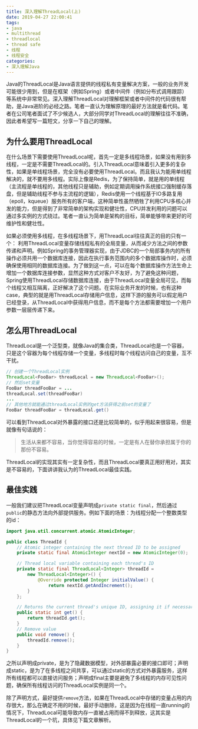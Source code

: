 ```yaml
---
title: 深入理解ThreadLocal(上)
date: 2019-04-27 22:00:41
tags:
- java
- multithread
- threadlocal
- thread safe
- 线程
- 线程安全
categories:
- 深入理解Java
---
```


Java的ThreadLocal是Java语言提供的线程私有变量解决方案，一般的业务开发可能很少用到，但是在框架（例如Spring）或者中间件（例如分布式调用跟踪）等系统中非常常见。深入理解ThreadLocal对理解框架或者中间件的代码很有帮助，是Java进阶的必经之路。笔者一直认为理解原理的最好方法就是看代码。笔者在公司笔者面试了不少候选人，大部分同学对ThreadLocal的理解往往不准确，因此者希望写一篇短文，分享一下自己的理解。

## 为什么要用ThreadLocal
在什么场景下需要使用ThreadLocal呢，首先一定是多线程场景，如果没有用到多线程，一定是不需要ThreadLocal的。引入ThreadLocal意味着引入更多的复杂性，如果是单线程场景，完全没有必要使用ThreadLocal。而且我认为能用单线程解决的，就不要用多线程。实际上像是Redis，为了保持简单，就是用的单线程（主流程是单线程的，其他线程只是辅助，例如定期调用操作系统接口强制缓存落盘，但是辅助线程不参与主流程的逻辑），Redis使用一个线程基于IO多路复用（epoll，kqueue）服务所有的客户端，这种简单性虽然牺牲了利用CPU多核心并发的能力，但是得到了非常简单的架构实现和健壮性，CPU并发利用的问题可以通过多实例的方式绕过。笔者一直认为简单是架构的目标，简单能够带来更好的可维护性和健壮性。

如果必须使用多线程，在多线程场景下，用ThreadLocal往往真正的目的只有一个：
利用ThreadLocal变量存储线程私有的全局变量，从而减少方法之间的参数传递和声明。例如Spring的事务管理器实现，由于JDBC的一个局部事务内的所有操作必须共用一个数据库连接，因此在执行事务范围内的多个数据库操作时，必须确保使用相同的数据库连接。为了做到这一点，可以在每个数据库操作方法生命上增加一个数据库连接参数，显然这种方式对客户不友好，为了避免这种问题，Spring使用ThreadLocal存储数据库连接，由于ThreadLocal变量全局可见，而每个线程又相互隔离，正好解决了这个问题。在实际业务开发的时候，也有这种case，典型的就是用ThreadLocal存储用户信息，这样下游的服务可以假定用户已经登录，从ThreadLocal中获得用户信息，而不是每个方法都需要增加一个用户参数一层层传递下来。

## 怎么用ThreadLocal
ThreadLocal是一个泛型类，就像Java的集合类，ThreadLocal也是一个容器，只是这个容器为每个线程存储一个变量，多线程时每个线程访问自己的变量，互不干扰。
```java
// 创建一个ThreadLocal实例
ThreadLocal<FooBar> threadLocal = new ThreadLocal<FooBar>();
// 然后set变量
FooBar threadFooBar = ...
threadLocal.set(threadFooBar)
...
// 其他地方就能通过threadLocal实例的get方法获得之前set的变量了
FooBar threadFooBar = threadLocal.get()
```
可以看到ThreadLocal对外暴露的接口还是比较简单的，似乎用起来很容易，但是就像有句话说的：
> 生活从来都不容易，当你觉得容易的时候，一定是有人在替你承担属于你的那份不容易。

ThreadLocal的实现其实有一定复杂性，而且ThreadLocal要真正用好用对，其实是不容易的，下面讲讲我认为的ThreadLocal最佳实践。

## 最佳实践
一般我们建议把ThreadLocal变量声明成`private static final`，然后通过`public`的静态方法向外部提供服务。例如下面的场景：为线程分配一个整数类型的id：
```java
import java.util.concurrent.atomic.AtomicInteger;

public class ThreadId {
    // Atomic integer containing the next thread ID to be assigned
    private static final AtomicInteger nextId = new AtomicInteger(0);

    // Thread local variable containing each thread's ID
    private static final ThreadLocal<Integer> threadId =
        new ThreadLocal<Integer>() {
            @Override protected Integer initialValue() {
                return nextId.getAndIncrement();
        }
    };

    // Returns the current thread's unique ID, assigning it if necessary
    public static int get() {
        return threadId.get();
    }
    // Remove value
    public void remove() {
        threadId.remove();
    }
}
```
之所以声明成private，是为了隐藏数据模型，对外部暴露必要的接口即可；声明成static，是为了在多线程之间共享，可以通过static的方式对外暴露服务，这样所有线程都可以直接访问服务；声明成final主要是避免了多线程的内存可见性问题，确保所有线程访问的ThreadLocal实例是同一个。

除了声明方式，最好提供`remove`方法，如果在ThreadLocal中存储的变量占用的内存很大，那么在确定不用的时候，最好手动删除，这是因为在线程一直running的情况下，ThreadLocal可能导致内存一直被占用而得不到释放，这其实是ThreadLocal的一个坑，具体见下篇文章解析。
